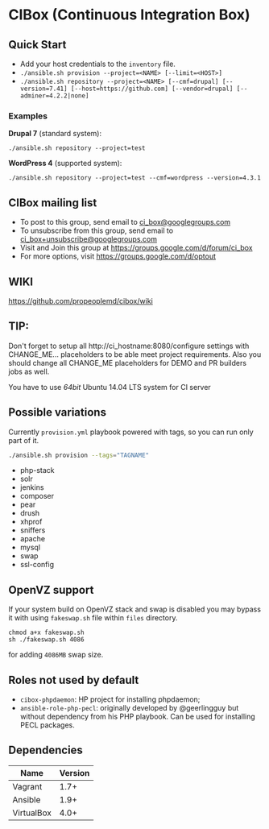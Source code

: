 # CIBox (Continuous Integration Box)

## Quick Start

- Add your host credentials to the `inventory` file.
- `./ansible.sh provision --project=<NAME> [--limit=<HOST>]`
- `./ansible.sh repository --project=<NAME> [--cmf=drupal] [--version=7.41] [--host=https://github.com] [--vendor=drupal] [--adminer=4.2.2|none]`

### Examples

**Drupal 7** (standard system):

```shell
./ansible.sh repository --project=test
```

**WordPress 4** (supported system):

```shell
./ansible.sh repository --project=test --cmf=wordpress --version=4.3.1
```

## CIBox mailing list

- To post to this group, send email to ci_box@googlegroups.com
- To unsubscribe from this group, send email to ci_box+unsubscribe@googlegroups.com
- Visit and Join this group at https://groups.google.com/d/forum/ci_box
- For more options, visit https://groups.google.com/d/optout

## WIKI

https://github.com/propeoplemd/cibox/wiki

## TIP:

Don't forget to setup all http://ci_hostname:8080/configure settings with CHANGE_ME... placeholders to be able meet project requirements.
Also you should change all CHANGE_ME placeholders for DEMO and PR builders jobs as well.

You have to use *64bit* Ubuntu 14.04 LTS system for CI server

## Possible variations

Currently `provision.yml` playbook powered with tags, so you can run only part of it.

```sh
./ansible.sh provision --tags="TAGNAME"
```

- php-stack
- solr
- jenkins
- composer
- pear
- drush
- xhprof
- sniffers
- apache
- mysql
- swap
- ssl-config

## OpenVZ support

If your system build on OpenVZ stack and swap is disabled you may bypass
it with using `fakeswap.sh` file within `files` directory.

```shell
chmod a+x fakeswap.sh
sh ./fakeswap.sh 4086
```

for adding `4086MB` swap size.

## Roles not used by default

- `cibox-phpdaemon`: HP project for installing phpdaemon;
- `ansible-role-php-pecl`: originally developed by @geerlingguy but without 
 dependency from his PHP playbook. Can be used for installing PECL packages.

## Dependencies

| Name        | Version |
| ----------- | ------- |
| Vagrant     | 1.7+    |
| Ansible     | 1.9+    |
| VirtualBox  | 4.0+    |
